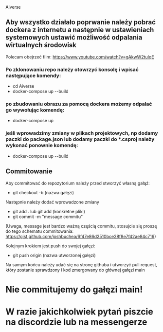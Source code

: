 Aiverse

## Aby wszystko działało poprwanie należy pobrać dockera z internetu a następnie w ustawieniach systemowych ustawić możliwość odpalania wirtualnych środowisk
Polecam obejrzeć film: https://www.youtube.com/watch?v=gAkwW2tuIqE


### Po zklonowaniu repo należy otowrzyć konsolę i wpisać następujące komendy:

 - cd Aiverse
 - docker-compose up --build

### po zbudowaniu obrazu za pomocą dockera możemy odpalać go wywołując komendę:
 - docker-compose up

### jeśli wprowadzimy zmiany w plikach projektowych, np dodamy paczki do package.json lub dodamy paczki do *.csproj należy wykonać ponownie komendę:
 - docker-compose up --build

## Commitowanie

Aby commitować do repozytorium należy przed stworzyć własną gałąź:
 - git checkout -b (nazwa gałęzi)

Następnie należy dodać wprowadzone zmiany
 - git add . lub git add (konkretne pliki)
 - git commit -m "message commitu"

(Uwaga, message jest bardzo ważną częścią commitu, stosujcie się proszę do tego schematu commitowania: https://gist.github.com/joshbuchea/6f47e86d2510bce28f8e7f42ae84c716)

Kolejnym krokiem jest push do swojej gałęzi:
 - git push origin (nazwa utworzonej gałęzi)

Na samym końcu należy udać się na stronę githuba i utworzyć pull request, który zostanie sprawdzony i kod zmergowany do głównej gałęzi main

# Nie commitujemy do gałęzi main!

# W razie jakichkolwiek pytań piszcie na discordzie lub na messengerze
